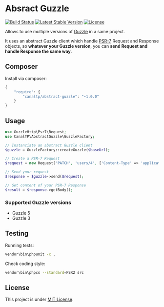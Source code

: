 Absract Guzzle
==============

[![Build Status](https://travis-ci.org/CanalTP/abstract-guzzle.svg?branch=master)](https://travis-ci.org/CanalTP/abstract-guzzle)
[![Latest Stable Version](https://poser.pugx.org/canaltp/abstract-guzzle/v/stable)](https://packagist.org/packages/canaltp/abstract-guzzle)
[![License](https://poser.pugx.org/canaltp/abstract-guzzle/license)](https://packagist.org/packages/canaltp/abstract-guzzle)

Allows to use multiple versions of [Guzzle](https://github.com/guzzle/guzzle) in a same project.

It uses an abstract Guzzle client which handle [PSR-7](http://www.php-fig.org/psr/psr-7/) Request and Response objects,
so **whatever your Guzzle version**, you can **send Request and handle Response the same way**.


## Composer

Install via composer:

``` js
{
    "require": {
        "canaltp/abstract-guzzle": "~1.0.0"
    }
}
```


## Usage

``` php
use GuzzleHttp\Psr7\Request;
use CanalTP\AbstractGuzzle\GuzzleFactory;

// Instanciate an abstract Guzzle client
$guzzle = GuzzleFactory::createGuzzle($baseUrl);

// Create a PSR-7 Request
$request = new Request('PATCH', 'users/4', ['Content-Type' => 'application/json'], '{"username":"new_username"}');

// Send your request
$response = $guzzle->send($request);

// Get content of your PSR-7 Response
$result = $response->getBody();
```


### Supported Guzzle versions

 - Guzzle 5
 - Guzzle 3


## Testing

Running tests:

``` bash
vendor\bin\phpunit -c .
```

Check coding style:

``` bash
vendor\bin\phpcs --standard=PSR2 src
```


## License

This project is under [MIT License](LICENSE).
